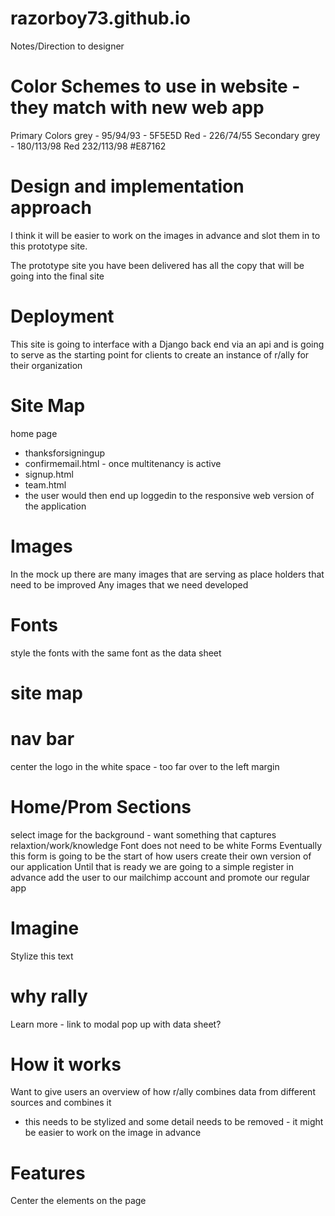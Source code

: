 razorboy73.github.io
====================

Notes/Direction to designer


Color Schemes to use in website - they match with new web app
====================
Primary Colors
grey - 95/94/93 - 5F5E5D
Red - 226/74/55
Secondary
grey - 180/113/98
Red 232/113/98 #E87162

Design and implementation approach
==================
I think it will be easier to work on the images in advance and slot them in to 
this prototype site.

The prototype site you have been delivered has all the copy that will be going 
into the final site

Deployment
============
This site is going to interface with a Django back end via an api and is going to serve as
the starting point for clients to create an instance of r/ally for their organization

Site Map
===========
home page
 - thanksforsigningup
 - confirmemail.html - once multitenancy is active
 - signup.html
 - team.html
  - the user would then end up loggedin to the responsive web version of the application

Images
=========
In the mock up there are many images that are serving as place holders that need
to be improved
Any images that we need developed





Fonts
=============
style the fonts with the same font as the data sheet


site map
========

nav bar
===========
center the logo in the white space - too far over to the left margin

Home/Prom Sections
==========
select image for the background - want something that captures relaxtion/work/knowledge
Font does not need to be white
Forms
Eventually this form is going to be the start of how users create their own version of our application
Until that is ready we are going to a simple register in advance
add the user to our mailchimp account and promote our regular app

Imagine
====
Stylize this text

why rally
======
Learn more - link to modal pop up with data sheet?

How it works
==========
Want to give users an overview of how r/ally combines data from different sources
and combines it
- this needs to be stylized and some detail needs to be removed - it might be easier to work on the image in advance





Features
=============
Center the elements on the page